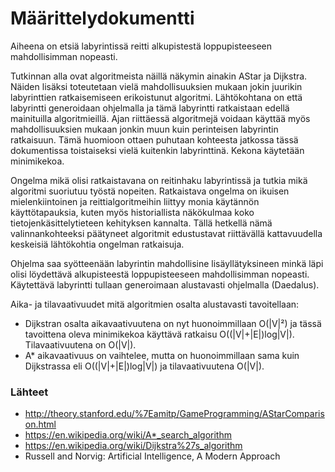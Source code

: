 # Määrittelydokumentti

Aiheena on etsiä labyrintissä reitti alkupistestä loppupisteeseen mahdollisimman nopeasti.

Tutkinnan alla ovat algoritmeista näillä näkymin ainakin AStar ja Dijkstra. Näiden lisäksi toteutetaan vielä mahdollisuuksien mukaan jokin juurikin labyrinttien ratkaisemiseen erikoistunut algoritmi. Lähtökohtana on että labyrintti generoidaan ohjelmalla ja tämä labyrintti ratkaistaan edellä mainituilla algoritmieillä. Ajan riittäessä algoritmejä voidaan käyttää myös mahdollisuuksien mukaan jonkin muun kuin perinteisen labyrintin ratkaisuun. Tämä huomioon ottaen puhutaan kohteesta jatkossa tässä dokumentissa toistaiseksi vielä kuitenkin labyrinttinä. Kekona käytetään minimikekoa.

Ongelma mikä olisi ratkaistavana on reitinhaku labyrintissä ja tutkia mikä algoritmi suoriutuu työstä nopeiten. Ratkaistava ongelma on ikuisen mielenkiintoinen ja reittialgoritmeihin liittyy monia käytännön käyttötapauksia, kuten myös historiallista näkökulmaa koko tietojenkäsittelytieteen kehityksen kannalta. Tällä hetkellä nämä valinnankohteeksi päätyneet algoritmit edustustavat riittävällä kattavuudella keskeisiä lähtökohtia ongelman ratkaisuja.

Ohjelma saa syötteenään labyrintin mahdollisine lisäyllätyksineen minkä läpi olisi löydettävä alkupisteestä loppupisteeseen mahdollisimman nopeasti. Käytettävä labyrintti tullaan generoimaan alustavasti ohjelmalla (Daedalus).

Aika- ja tilavaativuudet mitä algoritmien osalta alustavasti tavoitellaan:

* Dijkstran osalta aikavaativuutena on nyt huonoimmillaan O(|V|²) ja tässä tavoittena oleva minimikekoa käyttävä ratkaisu O((|V|+|E|)log|V|). Tilavaativuutena on O(|V|).
* A* aikavaativuus on vaihtelee, mutta on huonoimmillaan sama kuin Dijkstrassa eli O((|V|+|E|)log|V|) ja tilavaativuutena O(|V|).
### Lähteet
* http://theory.stanford.edu/%7Eamitp/GameProgramming/AStarComparison.html 
* https://en.wikipedia.org/wiki/A*_search_algorithm
* https://en.wikipedia.org/wiki/Dijkstra%27s_algorithm
* Russell and Norvig: Artificial Intelligence, A Modern Approach